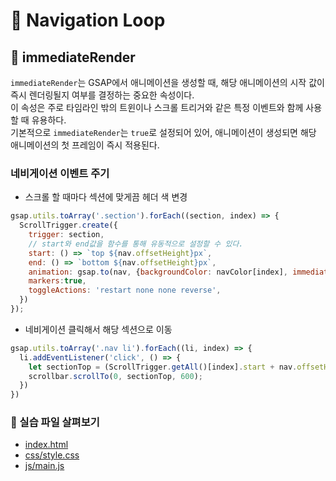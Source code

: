 # 🌠 Navigation Loop

## 🙌 immediateRender

```immediateRender```는 GSAP에서 애니메이션을 생성할 때, 해당 애니메이션의 시작 값이 즉시 렌더링될지 여부를 결정하는 중요한 속성이다.<br>
이 속성은 주로 타임라인 밖의 트윈이나 스크롤 트리거와 같은 특정 이벤트와 함께 사용할 때 유용하다.<br>
기본적으로 ```immediateRender```는 ```true```로 설정되어 있어, 애니메이션이 생성되면 해당 애니메이션의 첫 프레임이 즉시 적용된다.


### 네비게이션 이벤트 주기

- 스크롤 할 때마다 섹션에 맞게끔 헤더 색 변경
```javascript
gsap.utils.toArray('.section').forEach((section, index) => {
  ScrollTrigger.create({
    trigger: section,
    // start와 end값을 함수를 통해 유동적으로 설정할 수 있다.
    start: () => `top ${nav.offsetHeight}px`, 
    end: () => `bottom ${nav.offsetHeight}px`,
    animation: gsap.to(nav, {backgroundColor: navColor[index], immediateRender: false}),
    markers:true,
    toggleActions: 'restart none none reverse',
  })
});
```

- 네비게이션 클릭해서 해당 섹션으로 이동
```javascript
gsap.utils.toArray('.nav li').forEach((li, index) => {
  li.addEventListener('click', () => {
    let sectionTop = (ScrollTrigger.getAll()[index].start + nav.offsetHeight);
    scrollbar.scrollTo(0, sectionTop, 600);
  })
})
```

### 📎 실습 파일 살펴보기
- [index.html](<https://github.com/YeoDaSeul4355/GSAP-scrollTrigger/blob/main/scrollTrigger-started/02.Advanced%20Trigger/2-5.Navigation Loop/index.html>)
- [css/style.css](<https://github.com/YeoDaSeul4355/GSAP-scrollTrigger/blob/main/scrollTrigger-started/02.Advanced%20Trigger/2-5.Navigation Loop/css/style.css>)
- [js/main.js](<https://github.com/YeoDaSeul4355/GSAP-scrollTrigger/blob/main/scrollTrigger-started/02.Advanced%20Trigger/2-5.Navigation Loop/js/main.js>)